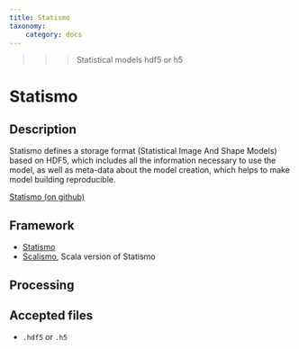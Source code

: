 ```yaml
---
title: Statismo
taxonomy:
    category: docs
---
```


>>>Statistical models
>>>hdf5 or h5

# Statismo

## Description
Statismo defines a storage format (Statistical Image And Shape Models) 
based on HDF5, which includes all the information necessary to use the 
model, as well as meta-data about the model creation, which helps to 
make model building reproducible.

[Statismo (on github)](https://github.com/statismo/statismo)

## Framework

- [Statismo](https://github.com/statismo/statismo)
- [Scalismo](https://github.com/unibas-gravis/scalismo), Scala version of Statismo

## Processing
## Accepted files
- `.hdf5` or `.h5`

